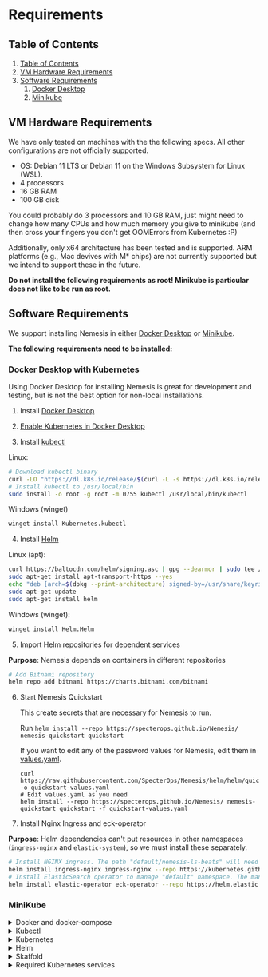 # Requirements

## Table of Contents

1. [Table of Contents](#table-of-contents)
1. [VM Hardware Requirements](#vm-hardware-requirements)
2. [Software Requirements](#software-requirements)
    1. [Docker Desktop](#docker-desktop-with-kubernetes)
    2. [Minikube](#minikube)

## VM Hardware Requirements
We have only tested on machines with the the following specs. All other configurations are not officially supported.

 * OS: Debian 11 LTS or Debian 11 on the Windows Subsystem for Linux (WSL).
 * 4 processors
 * 16 GB RAM
 * 100 GB disk

You could probably do 3 processors and 10 GB RAM, just might need to change how many CPUs and how much memory you give to minikube (and then cross your fingers you don't get OOMErrors from Kubernetes :P)

Additionally, only x64 architecture has been tested and is supported. ARM platforms (e.g., Mac devives with M* chips) are not currently supported but we intend to support these in the future.

**Do not install the following requirements as root! Minikube is particular does not like to be run as root.**

## Software Requirements

We support installing Nemesis in either [Docker Desktop](#docker-desktop-with-kubernetes) or [Minikube](#minikube).

**The following requirements need to be installed:**

### Docker Desktop with Kubernetes

Using Docker Desktop for installing Nemesis is great for development and testing, but is not the best option for non-local installations.

1. Install [Docker Desktop](https://www.docker.com/products/docker-desktop/)

2. [Enable Kubernetes in Docker Desktop](https://docs.docker.com/desktop/kubernetes/)

3. Install [kubectl](https://kubernetes.io/docs/tasks/tools/install-kubectl-linux/)

Linux:
```bash
# Download kubectl binary
curl -LO "https://dl.k8s.io/release/$(curl -L -s https://dl.k8s.io/release/stable.txt)/bin/linux/amd64/kubectl"
# Install kubectl to /usr/local/bin
sudo install -o root -g root -m 0755 kubectl /usr/local/bin/kubectl
```

Windows (winget)
```bash
winget install Kubernetes.kubectl
```

4. Install [Helm](https://helm.sh/docs/intro/install/)

Linux (apt):
```bash
curl https://baltocdn.com/helm/signing.asc | gpg --dearmor | sudo tee /usr/share/keyrings/helm.gpg > /dev/null
sudo apt-get install apt-transport-https --yes
echo "deb [arch=$(dpkg --print-architecture) signed-by=/usr/share/keyrings/helm.gpg] https://baltocdn.com/helm/stable/debian/ all main" | sudo tee /etc/apt/sources.list.d/helm-stable-debian.list
sudo apt-get update
sudo apt-get install helm
```

Windows (winget):
```bash
winget install Helm.Helm
```

5. Import Helm repositories for dependent services

**Purpose**: Nemesis depends on containers in different repositories

```bash
# Add Bitnami repository
helm repo add bitnami https://charts.bitnami.com/bitnami
```

6. Start Nemesis Quickstart

    This create secrets that are necessary for Nemesis to run.

    Run `helm install --repo https://specterops.github.io/Nemesis/ nemesis-quickstart quickstart`

    If you want to edit any of the password values for Nemesis, edit them in [values.yaml](https://github.com/SpecterOps/Nemesis/blob/main/helm/quickstart/values.yaml).

    ```
    curl https://raw.githubusercontent.com/SpecterOps/Nemesis/helm/helm/quickstart/values.yaml -o quickstart-values.yaml
    # Edit values.yaml as you need
    helm install --repo https://specterops.github.io/Nemesis/ nemesis-quickstart quickstart -f quickstart-values.yaml
    ```

7. Install Nginx Ingress and eck-operator

**Purpose**: Helm dependencies can't put resources in other namespaces (`ingress-nginx` and `elastic-system`), so we must install these separately.

```bash
# Install NGINX ingress. The path "default/nemesis-ls-beats" will need to be configured if you want to install Nemesis to a namespace not "default". Optionally set the default-ssl-certificate. A default secret (default/nemesis-cert) is created in quickstart.
helm install ingress-nginx ingress-nginx --repo https://kubernetes.github.io/ingress-nginx --namespace ingress-nginx --create-namespace --set prometheus.create=true --set prometheus.port=9113 --set tcp.5044="default/nemesis-ls-beats:5044" --set controller.extraArgs.default-ssl-certificate="default/nemesis-cert" --set controller.config."proxy-body-size"="5000m"
# Install ElasticSearch operator to manage "default" namespace. The managedNamespaces field will need to be configured if you want to install Nemesis to a namespace not "default"
helm install elastic-operator eck-operator --repo https://helm.elastic.co --namespace elastic-system --create-namespace --set managedNamespaces='{default}'
```

### MiniKube

<details>
<summary>
Docker and docker-compose
</summary>

**Purpose:** Skaffold uses docker to build container images

 Install [Docker Desktop](https://www.docker.com/products/docker-desktop/) on your machine or [install docker/docker-compose with the following commands:](https://docs.docker.com/engine/install/ubuntu/#install-using-the-convenience-script):
```bash
sudo apt-get update
sudo apt-get install -y curl
sudo mkdir /etc/apt/keyrings/ 2>/dev/null
curl -fsSL https://get.docker.com -o get-docker.sh
sudo sh get-docker.sh

sudo apt-get install -y docker-compose

# Allow your user to run docker w/o being root, and then logout and back in
sudo usermod -aG docker <user>
```
**Validation:** `docker ps` should work as a non-root user.
</details>

<details>
<summary>
Kubectl
</summary>

**Purpose:** CLI tool to interact with Kubernetes.
Instructions found here: https://kubernetes.io/docs/tasks/tools/install-kubectl-linux/

**Validation:** `kubectl` should display the tool's usage. Once a Kubernetes cluster is running/configured, `kubectl get pods -A` should show some kubernetes-related pods running.
</details>

<details>
<summary>
Kubernetes
</summary>

**Purpose:** Infrastructure for running/managing containerized application.

Install Minikube or enable Kubernetes on Docker Desktop. Install Minikube (at least v1.26.1) by running [the following commands](https://minikube.sigs.k8s.io/docs/start/):
```bash
curl -LO https://storage.googleapis.com/minikube/releases/latest/minikube-linux-amd64
sudo install minikube-linux-amd64 /usr/local/bin/minikube
```

Configure the cluster with at a minimum of 3 CPUs and 10Gb of memory:
```
minikube config set memory 12288
minikube config set cpus 3
```

Then start minikube (you'll need to run this each time the system boots as minikube does not run as a service):
```
minikube start
```
**Validation:**
* `minikube status` should show that the Kubernetes services are running
* `minikube version` should show at least a version greater than v1.26.1
* Run `minikube ssh` and then run `ping -c 1.1.1.1` to test internet connectivity and `nslookup google.com` to test DNS.


**Note 1 - (Optional) Authenticating to a docker registry**

Because Minikube's docker daemon runs on a different machine, you may want to configure it to authenticate to a docker registry (for example, to avoid [docker hub API limits](https://docs.docker.com/docker-hub/download-rate-limit/)). If you've authenticated to a docker registry on the minikube host machine (e.g., [using an access token with dockerhub](https://docs.docker.com/docker-hub/access-tokens/)), you add the credential to Minikube using the following command and it will pull images using that cred:

```bash
kubectl create secret generic regcred --from-file=.dockerconfigjson=$(realpath ~/.docker/config.json) --type=kubernetes.io/dockerconfigjson
```

**Note 2 - (Optional) Minikube's docker daemon:**

Minikube creates a Linux VM that has its own docker daemon inside of it. To configure your host OS's docker CLI to use minikube's docker daemon, [see the instructions here](https://skaffold.dev/docs/environment/local-cluster/#minikube-has-a-separate-docker-daemon).


</details>

<details>
<summary>
Helm
 </summary>

**Purpose:** Like a package manager, but for Kubernetes stuff.

[Link to Helm's installation instructions.](https://helm.sh/docs/intro/install/#from-apt-debianubuntu)

```bash
curl https://baltocdn.com/helm/signing.asc | gpg --dearmor | sudo tee /usr/share/keyrings/helm.gpg > /dev/null
echo "deb [arch=$(dpkg --print-architecture) signed-by=/usr/share/keyrings/helm.gpg] https://baltocdn.com/helm/stable/debian/ all main" | sudo tee /etc/apt/sources.list.d/helm-stable-debian.list
sudo apt-get update
sudo apt-get install -y helm
```
**Validation:** `helm list` should work and not list any installed packages.
</details>

<details>
<summary>
Skaffold
</summary>

**Purpose:** Development tool used to auto deploy containers to a Kubernetes cluster anytime the code changes.

***This is only needed if you're planning on doing Nemesis development!***

[Install Skaffold v2.7.1 with this command](https://github.com/GoogleContainerTools/skaffold/releases/tag/v2.7.1):
```
# For Linux x86_64 (amd64)
curl -Lo skaffold https://storage.googleapis.com/skaffold/releases/v2.7.1/skaffold-linux-amd64 && chmod +x skaffold && sudo mv skaffold /usr/local/bin
```
Optional settings:
* Disable anonymous metrics collection:
```
skaffold config set --global collect-metrics false
```
* Disable the update check on each run (especially needed in offline installs) by setting the `SKAFFOLD_UPDATE_CHECK` to `false` before running skaffold. For example, you can add the following to your `~/.bashrc` file to disable the update check anytime your user account runs skaffold:
```
export SKAFFOLD_UPDATE_CHECK=false
```

**Validation:** Running `skaffold` should print skaffold's help.
</details>


<details>
<summary>
Required Kubernetes services
</summary>

You will need to install two services in k8s before getting started. Helm makes this process very simple. If you already have an ElasticSearch cluster or an NGinx Ingress set up in the desired namespace, then you can configure them yourself. You can set them up from scratch with the process below:

```bash
# Add Elastic repository
helm repo add elastic https://helm.elastic.co
# Add Bitnami repository
helm repo add bitnami https://charts.bitnami.com/bitnami
# Add NGINX repository
helm repo add nginx https://kubernetes.github.io/ingress-nginx
# Install NGINX ingress
helm install ingress-nginx ingress-nginx --repo https://kubernetes.github.io/ingress-nginx --namespace ingress-nginx --create-namespace --set prometheus.create=true --set prometheus.port=9113 --set tcp.5044="default/nemesis-ls-beats:5044" --set controller.config."proxy-body-size"="5000m"
# Install ElasticSearch operator to manage "default" namespace. The managedNamespaces field will need to be configured if you desire to install Nemesis in a different namespace
helm install elastic-operator elastic/eck-operator --namespace elastic-system --create-namespace --set managedNamespaces='{default}'
```
</details>

